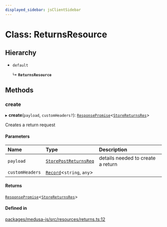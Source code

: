 ```yaml
---
displayed_sidebar: jsClientSidebar
---
```


# Class: ReturnsResource

## Hierarchy

- `default`

  ↳ **`ReturnsResource`**

## Methods

### create

▸ **create**(`payload`, `customHeaders?`): [`ResponsePromise`](../modules/internal-12.md#responsepromise)<[`StoreReturnsRes`](../modules/internal-8.internal.md#storereturnsres)\>

Creates a return request

#### Parameters

| Name | Type | Description |
| :------ | :------ | :------ |
| `payload` | [`StorePostReturnsReq`](internal-8.internal.StorePostReturnsReq.md) | details needed to create a return |
| `customHeaders` | [`Record`](../modules/internal.md#record)<`string`, `any`\> |  |

#### Returns

[`ResponsePromise`](../modules/internal-12.md#responsepromise)<[`StoreReturnsRes`](../modules/internal-8.internal.md#storereturnsres)\>

#### Defined in

[packages/medusa-js/src/resources/returns.ts:12](https://github.com/medusajs/medusa/blob/f15cd596e4/packages/medusa-js/src/resources/returns.ts#L12)
